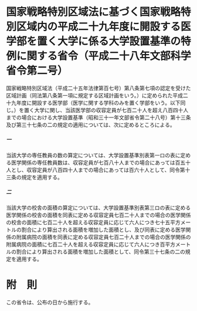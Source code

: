 # 国家戦略特別区域法に基づく国家戦略特別区域内の平成二十九年度に開設する医学部を置く大学に係る大学設置基準の特例に関する省令（平成二十八年文部科学省令第二号）
国家戦略特別区域法（平成二十五年法律第百七号）第八条第七項の認定を受けた区域計画（同法第八条第一項に規定する区域計画をいう。）に定められた平成二十九年度に開設する医学部（医学に関する学科のみを置く学部をいう。以下同じ。）を置く大学に関し、当該医学部の収容定員が七百二十人を超え八百四十人までの場合における大学設置基準（昭和三十一年文部省令第二十八号）第十三条及び第三十七条の二の規定の適用については、次に定めるところによる。
##### 一
当該大学の専任教員の数の算定については、大学設置基準別表第一ロの表に定める医学関係の専任教員数は、収容定員が七百八十人までの場合にあっては百五十人とし、収容定員が八百四十人までの場合にあっては百六十人として、同令第十三条の規定を適用する。
##### 二
当該大学の校舎の面積の算定については、大学設置基準別表第三ロの表に定める医学関係の校舎の面積を同表に定める収容定員七百二十人までの場合の医学関係の校舎の面積に七百二十人を超える収容定員に応じて六人につき七十五平方メートルの割合により算出される面積を増加した面積とし、及び同表に定める医学関係の附属病院の面積を同表に定める収容定員七百二十人までの場合の医学関係の附属病院の面積に七百二十人を超える収容定員に応じて六人につき百平方メートルの割合により算出される面積を増加した面積として、同令第三十七条の二の規定を適用する。
# 附　則
この省令は、公布の日から施行する。
